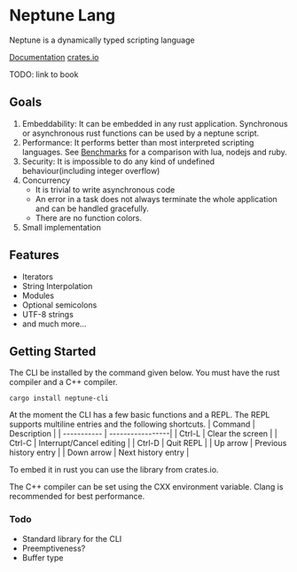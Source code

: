 
# Neptune Lang
Neptune is a dynamically typed scripting language

[Documentation](https://docs.rs/neptune-lang/)
[crates.io](https://crates.io/crates/neptune-lang)

TODO: link to book

## Goals
1. Embeddability: It can be embedded in any rust application. Synchronous or asynchronous rust functions can be used by a neptune script.
2. Performance: It performs better than most interpreted scripting languages. See [Benchmarks](BENCHMARKS.md) for a comparison with lua, nodejs and ruby.
3. Security: It is impossible to do any kind of undefined behaviour(including integer overflow) 
4. Concurrency
    * It is trivial to write asynchronous code
    * An error in a task does not always terminate the whole application and can be handled gracefully.
    * There are no function colors.
5. Small implementation

## Features
* Iterators
* String Interpolation
* Modules
* Optional semicolons
* UTF-8 strings
* and much more...

## Getting Started
The CLI be installed by the command given below. You must have the rust compiler and a C++ compiler.
```
cargo install neptune-cli
```
At the moment the CLI has a few basic functions and a REPL. The REPL supports multiline entries and the following shortcuts.
| Command     | Description      |
| ----------- | -----------------|
| Ctrl-L      | Clear the screen |
| Ctrl-C      | Interrupt/Cancel editing |
| Ctrl-D      | Quit REPL                |
| Up arrow    | Previous history entry   |
| Down arrow  | Next history entry       |

To embed it in rust you can use the library from crates.io.


The C++ compiler can be set using the CXX environment variable. Clang is recommended for best performance.

### Todo
* Standard library for the CLI
* Preemptiveness?
* Buffer type